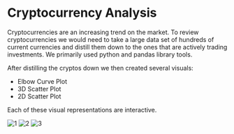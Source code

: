 # Cryptocurrency Analysis

Cryptocurrencies are an increasing trend on the market. To review cryptocurrencies we would need to take a large data set of hundreds of current currencies and distill them down to the ones that are actively trading investments. We primarily used python and pandas library tools. 

After distilling the cryptos down we then created several visuals:
  - Elbow Curve Plot
  - 3D Scatter Plot
  - 2D Scatter Plot
  
Each of these visual representations are interactive.

![1](https://user-images.githubusercontent.com/107363203/204192963-b3a41760-5d09-43da-8cfb-8481c9d4a6fb.png)
![2](https://user-images.githubusercontent.com/107363203/204192976-f898cce0-c1a5-40fd-8efc-b07ba124ecef.png)
![3](https://user-images.githubusercontent.com/107363203/204192977-c80a8d13-0016-4c92-a5e4-876d4b2ccdfc.png)
